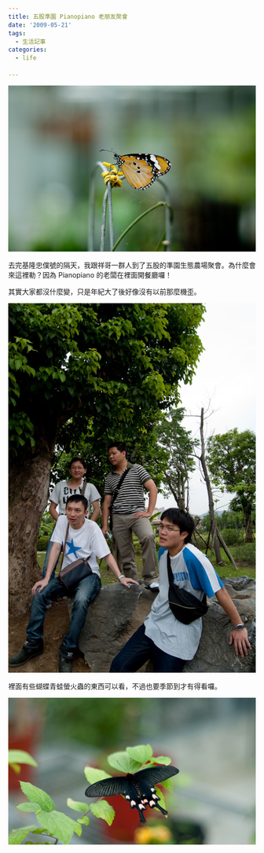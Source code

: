 ```yaml
---
title: 五股準園 Pianopiano 老朋友聚會
date: '2009-05-21'
tags:
  - 生活記事
categories:
  - life

---
```

[![](images/0.jpg)](http://picasaweb.google.com/lh/photo/GsNcTjQaGVN9lSn02GCOSw?feat=embedwebsite)  
  
去完基隆忠僕號的隔天，我跟祥哥一群人到了五股的準園生態農場聚會。為什麼會來這裡勒？因為 Pianopiano 的老闆在裡面開餐廳囉！  
  
其實大家都沒什麼變，只是年紀大了後好像沒有以前那麼機歪。  
  
[![](images/1.jpg)](http://picasaweb.google.com/lh/photo/LRQITZpYoYzEcSKkwrhgWA?feat=embedwebsite)  
  
裡面有些蝴蝶青蛙螢火蟲的東西可以看，不過也要季節到才有得看囉。  
  
[![](images/2.jpg)](http://picasaweb.google.com/lh/photo/DEGvUZE070nS9nxgPurK7A?feat=embedwebsite)